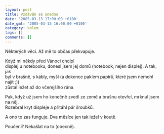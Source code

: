 ```yaml
---
layout: post
title: Vzdávám se snadno
date: '2005-03-13 17:00:00 +0100'
date_gmt: '2005-03-13 16:00:00 +0100'
category: kolem
tags: []
comments: []
---
```

<p>Některých věcí. Až mě to občas překvapuje. </p>
<p>Když mi někdy před Vánoci chcípl<br />
displej u notebooku, donesl jsem jej domů (notebook, nejen displej). A tak, jak<br />
byl v brašně, s kábly, myší (a dokonce paklem papírů, které jsem nemohl najít ;))<br />
zůstal ležet až do včerejšího rána.</p>
<p>Pak, když už jsem ho konečně zvedl ze země a brašnu otevřel, mrknul jsem na něj.<br />
Rozebral kryt displeje a přitáhl pár šroubků.</p>
<p>A ono to zas funguje. Dva měsíce jen tak ležel v koutě.</p>
<p>Poučení? Nekašlat na to (obecně).</p>
